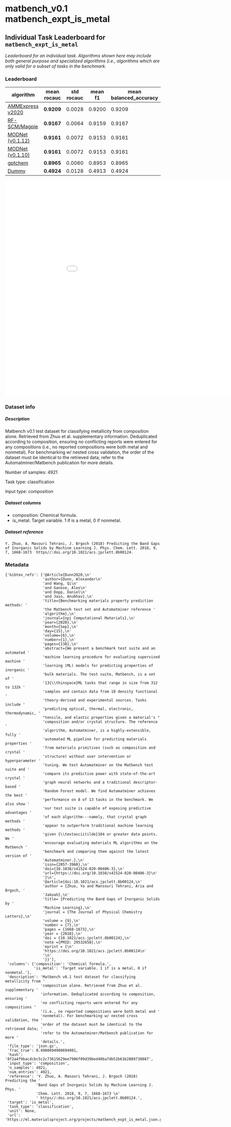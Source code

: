# matbench_v0.1 matbench_expt_is_metal

## Individual Task Leaderboard for `matbench_expt_is_metal`

_Leaderboard for an individual task. Algorithms shown here may include both general purpose and specialized algorithms (i.e., algorithms which are only valid for a subset of tasks in the benchmark._

### Leaderboard

| algorithm | mean rocauc | std rocauc | mean f1 | mean balanced_accuracy |
|------|------|------|------|------|
| [AMMExpress v2020](../Full%20Benchmark%20Data/matbench_v0.1_automatminer_expressv2020.md) | **0.9209** | 0.0028 | 0.9200 | 0.9209 | 
| [RF-SCM/Magpie](../Full%20Benchmark%20Data/matbench_v0.1_rf.md) | **0.9167** | 0.0064 | 0.9159 | 0.9167 | 
| [MODNet (v0.1.12)](../Full%20Benchmark%20Data/matbench_v0.1_modnet_v0.1.12.md) | **0.9161** | 0.0072 | 0.9153 | 0.9161 | 
| [MODNet (v0.1.10)](../Full%20Benchmark%20Data/matbench_v0.1_modnet_v0.1.10.md) | **0.9161** | 0.0072 | 0.9153 | 0.9161 | 
| [gptchem](../Full%20Benchmark%20Data/matbench_v0.1_gptchem.md) | **0.8965** | 0.0060 | 0.8953 | 0.8965 | 
| [Dummy](../Full%20Benchmark%20Data/matbench_v0.1_dummy.md) | **0.4924** | 0.0128 | 0.4913 | 0.4924 | 


<iframe src="../../static/task_matbench_v0.1_matbench_expt_is_metal.html" class="is-fullwidth" height="700px" width="1000px" frameBorder="0"> </iframe>

### Dataset info

##### Description

Matbench v0.1 test dataset for classifying metallicity from composition alone. Retrieved from Zhuo et al. supplementary information. Deduplicated according to composition, ensuring no conflicting reports were entered for any compositions (i.e., no reported compositions were both metal and nonmetal). For benchmarking w/ nested cross validation, the order of the dataset must be identical to the retrieved data; refer to the Automatminer/Matbench publication for more details.

Number of samples: 4921

Task type: classification

Input type: composition

##### Dataset columns

- composition: Chemical formula.
- is_metal: Target variable. 1 if is a metal, 0 if nonmetal.


##### Dataset reference

 `Y. Zhuo, A. Masouri Tehrani, J. Brgoch (2018) Predicting the Band Gaps of Inorganic Solids by Machine Learning J. Phys. Chem. Lett. 2018, 9, 7, 1668-1673 
 https//:doi.org/10.1021/acs.jpclett.8b00124.`

### Metadata

```
{'bibtex_refs': ['@Article{Dunn2020,\n'
                 'author={Dunn, Alexander\n'
                 'and Wang, Qi\n'
                 'and Ganose, Alex\n'
                 'and Dopp, Daniel\n'
                 'and Jain, Anubhav},\n'
                 'title={Benchmarking materials property prediction methods: '
                 'the Matbench test set and Automatminer reference '
                 'algorithm},\n'
                 'journal={npj Computational Materials},\n'
                 'year={2020},\n'
                 'month={Sep},\n'
                 'day={15},\n'
                 'volume={6},\n'
                 'number={1},\n'
                 'pages={138},\n'
                 'abstract={We present a benchmark test suite and an automated '
                 'machine learning procedure for evaluating supervised machine '
                 'learning (ML) models for predicting properties of inorganic '
                 'bulk materials. The test suite, Matbench, is a set of '
                 '13{\\thinspace}ML tasks that range in size from 312 to 132k '
                 'samples and contain data from 10 density functional '
                 'theory-derived and experimental sources. Tasks include '
                 'predicting optical, thermal, electronic, thermodynamic, '
                 "tensile, and elastic properties given a material's "
                 'composition and/or crystal structure. The reference '
                 'algorithm, Automatminer, is a highly-extensible, fully '
                 'automated ML pipeline for predicting materials properties '
                 'from materials primitives (such as composition and crystal '
                 'structure) without user intervention or hyperparameter '
                 'tuning. We test Automatminer on the Matbench test suite and '
                 'compare its predictive power with state-of-the-art crystal '
                 'graph neural networks and a traditional descriptor-based '
                 'Random Forest model. We find Automatminer achieves the best '
                 'performance on 8 of 13 tasks in the benchmark. We also show '
                 'our test suite is capable of exposing predictive advantages '
                 'of each algorithm---namely, that crystal graph methods '
                 'appear to outperform traditional machine learning methods '
                 'given {\\textasciitilde}104 or greater data points. We '
                 'encourage evaluating materials ML algorithms on the Matbench '
                 'benchmark and comparing them against the latest version of '
                 'Automatminer.},\n'
                 'issn={2057-3960},\n'
                 'doi={10.1038/s41524-020-00406-3},\n'
                 'url={https://doi.org/10.1038/s41524-020-00406-3}\n'
                 '}\n',
                 '@article{doi:10.1021/acs.jpclett.8b00124,\n'
                 'author = {Zhuo, Ya and Mansouri Tehrani, Aria and Brgoch, '
                 'Jakoah},\n'
                 'title= {Predicting the Band Gaps of Inorganic Solids by '
                 'Machine Learning},\n'
                 'journal = {The Journal of Physical Chemistry Letters},\n'
                 'volume = {9},\n'
                 'number = {7},\n'
                 'pages = {1668-1673},\n'
                 'year = {2018},\n'
                 'doi = {10.1021/acs.jpclett.8b00124},\n'
                 'note ={PMID: 29532658},\n'
                 'eprint = {\n'
                 'https://doi.org/10.1021/acs.jpclett.8b00124\n'
                 '\n'
                 '}}'],
 'columns': {'composition': 'Chemical formula.',
             'is_metal': 'Target variable. 1 if is a metal, 0 if nonmetal.'},
 'description': 'Matbench v0.1 test dataset for classifying metallicity from '
                'composition alone. Retrieved from Zhuo et al. supplementary '
                'information. Deduplicated according to composition, ensuring '
                'no conflicting reports were entered for any compositions '
                '(i.e., no reported compositions were both metal and '
                'nonmetal). For benchmarking w/ nested cross validation, the '
                'order of the dataset must be identical to the retrieved data; '
                'refer to the Automatminer/Matbench publication for more '
                'details.',
 'file_type': 'json.gz',
 'frac_true': 0.4980694980694981,
 'hash': '8f2a4f9bacdcbc5c2c73615629ee7986f09d39bed40ba7db52b61b2889730887',
 'input_type': 'composition',
 'n_samples': 4921,
 'num_entries': 4921,
 'reference': 'Y. Zhuo, A. Masouri Tehrani, J. Brgoch (2018) Predicting the '
              'Band Gaps of Inorganic Solids by Machine Learning J. Phys. '
              'Chem. Lett. 2018, 9, 7, 1668-1673 \n'
              ' https//:doi.org/10.1021/acs.jpclett.8b00124.',
 'target': 'is_metal',
 'task_type': 'classification',
 'unit': None,
 'url': 'https://ml.materialsproject.org/projects/matbench_expt_is_metal.json.gz'}
```

